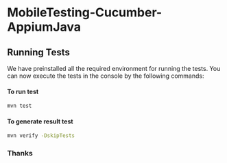 # MobileTesting-Cucumber-AppiumJava
## Running Tests

We have preinstalled all the required environment for running the tests. You can now execute the tests in the console by the following commands: 

#### To run test
```bash
mvn test
```
#### To generate result test
```bash
mvn verify -DskipTests
```

### Thanks
